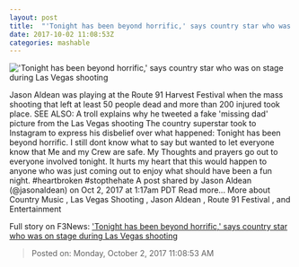 ```yaml
---
layout: post
title:  "'Tonight has been beyond horrific,' says country star who was on stage during Las Vegas shooting"
date: 2017-10-02 11:08:53Z
categories: mashable
---
```


!['Tonight has been beyond horrific,' says country star who was on stage during Las Vegas shooting](https://i.amz.mshcdn.com/8qRHuKcaPL4NZPJexIFIaLaT1N8=/1200x630/2017%2F10%2F02%2F51%2Fd985455b6bc4405fbbdf42f985cff49e.a791f.jpg)

Jason Aldean was playing at the Route 91 Harvest Festival when the mass shooting that left at least 50 people dead and more than 200 injured took place. SEE ALSO: A troll explains why he tweeted a fake 'missing dad' picture from the Las Vegas shooting The country superstar took to Instagram to express his disbelief over what happened: Tonight has been beyond horrific. I still dont know what to say but wanted to let everyone know that Me and my Crew are safe. My Thoughts and prayers go out to everyone involved tonight. It hurts my heart that this would happen to anyone who was just coming out to enjoy what should have been a fun night. #heartbroken #stopthehate A post shared by Jason Aldean (@jasonaldean) on Oct 2, 2017 at 1:17am PDT Read more... More about Country Music , Las Vegas Shooting , Jason Aldean , Route 91 Festival , and Entertainment


Full story on F3News: ['Tonight has been beyond horrific,' says country star who was on stage during Las Vegas shooting](http://www.f3nws.com/n/JbXUUC)

> Posted on: Monday, October 2, 2017 11:08:53 AM
